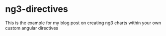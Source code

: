 ng3-directives
==============

This is the example for my blog post on creating ng3 charts within your own custom angular directives

